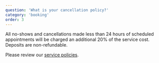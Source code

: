 ```yaml
---
question: 'What is your cancellation policy?'
category: 'booking'
order: 3
---
```


All no-shows and cancellations made less than 24 hours of scheduled appointments will be charged an additional 20% of the service cost.
Deposits are non-refundable.

Please review our [service policies](/enzo-glow-test/services).